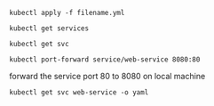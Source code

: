 ```shell
kubectl apply -f filename.yml 
```

```shell
kubectl get services 
```

```shell
kubectl get svc
```

```shell
kubectl port-forward service/web-service 8080:80
```

forward the service port 80 to 8080 on local machine

```shell
kubectl get svc web-service -o yaml
```